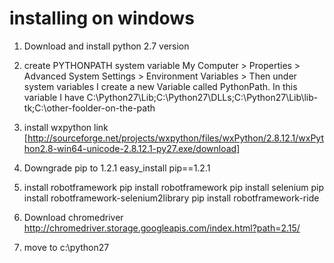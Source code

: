 # installing on windows
  1. Download and install python 2.7 version
  2. create PYTHONPATH system variable 
    My Computer > Properties > Advanced System Settings > Environment Variables >
    Then under system variables I create a new Variable called PythonPath. In this variable I have C:\Python27\Lib;C:\Python27\DLLs;C:\Python27\Lib\lib-tk;C:\other-foolder-on-the-path
  3. install wxpython link [http://sourceforge.net/projects/wxpython/files/wxPython/2.8.12.1/wxPython2.8-win64-unicode-2.8.12.1-py27.exe/download]

  4. Downgrade pip to 1.2.1
    easy_install pip==1.2.1

  5. install robotframework
    pip install robotframework
    pip install selenium
    pip install robotframework-selenium2library
    pip install robotframework-ride

  6. Download chromedriver
    http://chromedriver.storage.googleapis.com/index.html?path=2.15/
  7. move to c:\python27

